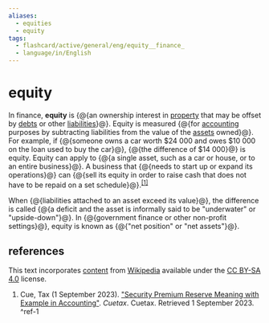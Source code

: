 ```yaml
---
aliases:
  - equities
  - equity
tags:
  - flashcard/active/general/eng/equity__finance_
  - language/in/English
---
```


# equity

In finance, __equity__ is {@{an ownership interest in [property](property.md) that may be offset by [debts](debt.md) or other [liabilities](liability%20(financial%20accounting).md)}@}. Equity is measured {@{for [accounting](accounting.md) purposes by subtracting liabilities from the value of the [assets](asset.md) owned}@}. For example, if {@{someone owns a car worth $24&nbsp;000 and owes $10&nbsp;000 on the loan used to buy the car}@}, {@{the difference of $14&nbsp;000}@} is equity. Equity can apply to {@{a single asset, such as a car or house, or to an entire business}@}. A business that {@{needs to start up or expand its operations}@} can {@{sell its equity in order to raise cash that does not have to be repaid on a set schedule}@}.<sup>[\[1\]](#^ref-1)</sup> <!--SR:!2027-04-11,713,330!2027-02-17,674,330!2025-10-09,296,330!2027-11-16,867,330!2027-09-27,845,330!2025-08-06,246,330!2027-12-13,897,330-->

When {@{liabilities attached to an asset exceed its value}@}, the difference is called {@{a deficit and the asset is informally said to be "underwater" or "upside-down"}@}. In {@{government finance or other non-profit settings}@}, equity is known as {@{"net position" or "net assets"}@}. <!--SR:!2025-08-10,249,330!2027-11-17,878,330!2025-07-13,225,330!2025-09-01,267,330-->

## references

This text incorporates [content](https://en.wikipedia.org/wiki/equity_(finance)) from [Wikipedia](Wikipedia.md) available under the [CC BY-SA 4.0](https://creativecommons.org/licenses/by-sa/4.0/) license.

1. Cue, Tax (1 September 2023). ["Security Premium Reserve Meaning with Example in Accounting"](https://www.cuetax.in/security-premium-reserve-meaning-with-example-in-accounting/). _Cuetax_. Cuetax. Retrieved 1 September 2023. <a id="^ref-1"></a>^ref-1
